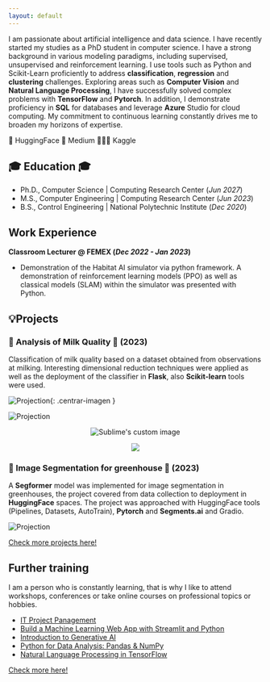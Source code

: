 ```yaml
---
layout: default
---
```


<link rel="stylesheet" href="/assets/css/style.css">

I am passionate about artificial intelligence and data science. I have recently started my studies as a PhD student in computer science. I have a strong background in various modeling paradigms, including supervised, unsupervised and reinforcement learning. I use tools such as Python and Scikit-Learn proficiently to address **classification**, **regression** and **clustering** challenges. Exploring areas such as **Computer Vision** and **Natural Language Processing**, I have successfully solved complex problems with **TensorFlow** and **Pytorch**. In addition, I demonstrate proficiency in **SQL** for databases and leverage **Azure** Studio for cloud computing. My commitment to continuous learning constantly drives me to broaden my horizons of expertise.

🤗 HuggingFace
📄 Medium
👨🏾‍💻 Kaggle

## 🎓 Education 🎓
- Ph.D., Computer Science | Computing Research Center (_Jun 2027_)
- M.S., Computer Engineering	| Computing Research Center (_Jun 2023_)
- B.S., Control Engineering | National Polytechnic Institute (_Dec 2020_)

## Work Experience
**Classroom Lecturer @ FEMEX (_Dec 2022 - Jan 2023_)**
- Demonstration of the Habitat AI simulator via python framework. A demonstration of reinforcement learning models (PPO) as well as classical models (SLAM) within the simulator was presented with Python.

## 💡Projects
### 🐄 Analysis of Milk Quality 🐄 (2023)
Classification of milk quality based on a dataset obtained from observations at milking. Interesting dimensional reduction techniques were applied as well as the deployment of the classifier in **Flask**, also **Scikit-learn** tools were used.

![Projection](/assets/img/ProjectionsfromtSNE3D.png){: .centrar-imagen }

<img src="/assets/img/ProjectionsfromtSNE3D.png" alt="Projection" style="text-align: center;">

<p align="center">
  <img src="https://github.com/mikeagz/portfolio/blob/main/assets/img/ProjectionsfromtSNE3D.png" alt="Sublime's custom image"/>
</p>

<div style="text-align:center"><img src="https://github.com/mikeagz/portfolio/blob/main/assets/img/ProjectionsfromtSNE3D.png" /></div>

### 🍅 Image Segmentation for greenhouse 🍅 (2023)
A **Segformer** model was implemented for image segmentation in greenhouses, the project covered from data collection to deployment in **HuggingFace** spaces. The project was approached with HuggingFace tools (Pipelines, Datasets, AutoTrain), **Pytorch** and **Segments.ai** and Gradio.

![Projection](/assets/img/segformer_demo.png)

[Check more projects here!](more-projects.md)

## Further training
I am a person who is constantly learning, that is why I like to attend workshops, conferences or take online courses on professional topics or hobbies.

- [IT Project Panagement](https://drive.google.com/file/d/11AdWADj3LvfMMs7U44TOEAsLdaqnrxg9/view)
- [Build a Machine Learning Web App with Streamlit and Python](https://www.coursera.org/account/accomplishments/verify/LZMDYCJCR2UY)
- [Introduction to Generative AI](https://www.coursera.org/account/accomplishments/verify/TVYKF9C2XEMS)
- [Python for Data Analysis: Pandas & NumPy](https://www.coursera.org/account/accomplishments/verify/6QRKQ8GZFF5N)
- [Natural Language Processing in TensorFlow](https://www.coursera.org/account/accomplishments/certificate/A2SGRBHW4UYB)

[Check more here!](further-training.md)
